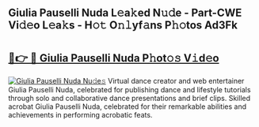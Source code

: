 ## Giulia Pauselli Nuda L𝚎a𝚔ed N𝚞𝚍e - Part-CWE Vi𝚍𝚎o L𝚎a𝚔s - H𝚘𝚝 O𝚗𝚕yf𝚊ns P𝚑𝚘tos Ad3Fk

# <h2><a href="http://kf9ho39.oniu.top/?m=Giulia+Pauselli+Nuda">🔗👉 🔴 Giulia Pauselli Nuda P𝚑ot𝚘𝚜 V𝚒d𝚎o</a></h2>

[![Giulia Pauselli Nuda Nu𝚍e𝚜](https://i.imgur.com/0qMVB7G.gif)](http://kf9ho39.oniu.top/?m=Giulia+Pauselli+Nuda)
Virtual dance creator and web entertainer Giulia Pauselli Nuda, celebrated for publishing dance and lifestyle tutorials through solo and collaborative dance presentations and brief clips. Skilled acrobat Giulia Pauselli Nuda, celebrated for their remarkable abilities and achievements in performing acrobatic feats.  
